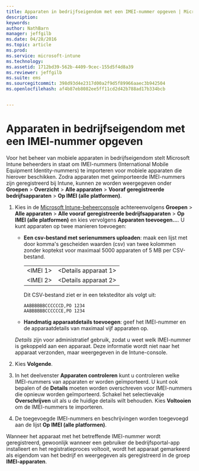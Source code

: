 ```yaml
---
title: Apparaten in bedrijfseigendom met een IMEI-nummer opgeven | Microsoft Intune
description: 
keywords: 
author: NathBarn
manager: jeffgilb
ms.date: 04/28/2016
ms.topic: article
ms.prod: 
ms.service: microsoft-intune
ms.technology: 
ms.assetid: 1712bd39-562b-4409-9cec-155d5f4d8a39
ms.reviewer: jeffgilb
ms.suite: ems
ms.sourcegitcommit: 398d93d4e2317d00a2f9d5f89966aaec3b942504
ms.openlocfilehash: af4b87eb8082ee5ff11cd2d42b788ad17b334bcb


---
```


# Apparaten in bedrijfseigendom met een IMEI-nummer opgeven
Voor het beheer van mobiele apparaten in bedrijfseigendom stelt Microsoft Intune beheerders in staat om IMEI-nummers (International Mobile Equipment Identity-nummers) te importeren voor mobiele apparaten die hierover beschikken. Zodra apparaten met geïmporteerde IMEI-nummers zijn geregistreerd bij Intune, kunnen ze worden weergegeven onder **Groepen** > **Overzicht** > **Alle apparaten** > **Vooraf geregistreerde bedrijfsapparaten** > **Op IMEI (alle platformen)**.

1. Kies in de [Microsoft Intune-beheerconsole](http://manage.microsoft.com) achtereenvolgens **Groepen** &gt; **Alle apparaten** &gt; **Alle vooraf geregistreerde bedrijfsapparaten** &gt; **Op IMEI (alle platformen)** en kies vervolgens **Apparaten toevoegen…**. U kunt apparaten op twee manieren toevoegen:

    -   **Een csv-bestand met serienummers uploaden**: maak een lijst met door komma's gescheiden waarden (csv) van twee kolommen zonder koptekst voor maximaal 5000 apparaten of 5 MB per CSV-bestand.

        |||
        |-|-|
        |&lt;IMEI 1&gt;|&lt;Details apparaat 1&gt;|
        |&lt;IMEI 2&gt;|&lt;Details apparaat 2&gt;|
        Dit CSV-bestand ziet er in een teksteditor als volgt uit:

        ```
        AABBBBBBCCCCCCD,PO 1234
        AABBBBBBCCCCCCE,PO 1234
        ```

    -   **Handmatig apparaatdetails toevoegen**: geef het IMEI-nummer en de apparaatdetails van maximaal vijf apparaten op.

   *Details* zijn voor administratief gebruik, zodat u weet welk IMEI-nummer is gekoppeld aan een apparaat. Deze informatie wordt niet naar het apparaat verzonden, maar weergegeven in de Intune-console.

2.   Kies **Volgende**.
3.  In het deelvenster **Apparaten controleren** kunt u controleren welke IMEI-nummers van apparaten er worden geïmporteerd. U kunt ook bepalen of de **Details** moeten worden overschreven voor IMEI-nummers die opnieuw worden geïmporteerd. Schakel het selectievakje **Overschrijven** uit als u de huidige details wilt behouden. Kies **Voltooien** om de IMEI-nummers te importeren.
4.  De toegevoegde IMEI-nummers en beschrijvingen worden toegevoegd aan de lijst **Op IMEI (alle platformen)**.

Wanneer het apparaat met het betreffende IMEI-nummer wordt geregistreerd, gewoonlijk wanneer een gebruiker de bedrijfsportal-app installeert en het registratieproces voltooit, wordt het apparaat gemarkeerd als eigendom van het bedrijf en weergegeven als geregistreerd in de groep **IMEI-apparaten**.



<!--HONumber=Jun16_HO3-->


